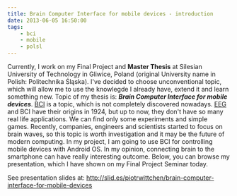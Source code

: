```yaml
---
title: Brain Computer Interface for mobile devices - introduction 
date: 2013-06-05 16:50:00
tags:
    - bci
    - mobile
    - polsl
---
```


Currently, I work on my Final Project and **Master Thesis** at Silesian University of Technology in Gliwice, Poland (original University name in Polish: Politechnika Śląska). I've decided to choose unconventional topic, which will allow me to use the knowlegde I already have, extend it and learn something new. Topic of my thesis is: _**Brain Computer Interface for mobile devices**_. [BCI](http://en.wikipedia.org/wiki/Brain%E2%80%93computer_interface) is a topic, which is not completely discovered nowadays. [EEG](http://en.wikipedia.org/wiki/Electroencephalography) and BCI have their origins in 1924, but up to now, they don't have so many real life applications. We can find only some experiments and simple games. Recently, companies, engineers and scientists started to focus on brain waves, so this topic is worth investigation and it may be the future of modern computing. In my project, I am going to use BCI for controlling mobile devices with Android OS. In my opinion, connecting brain to the smartphone can have really interesting outcome. Below, you can browse my presentation, which I have shown on my Final Project Seminar today.

See presentation slides at: http://slid.es/piotrwittchen/brain-computer-interface-for-mobile-devices

